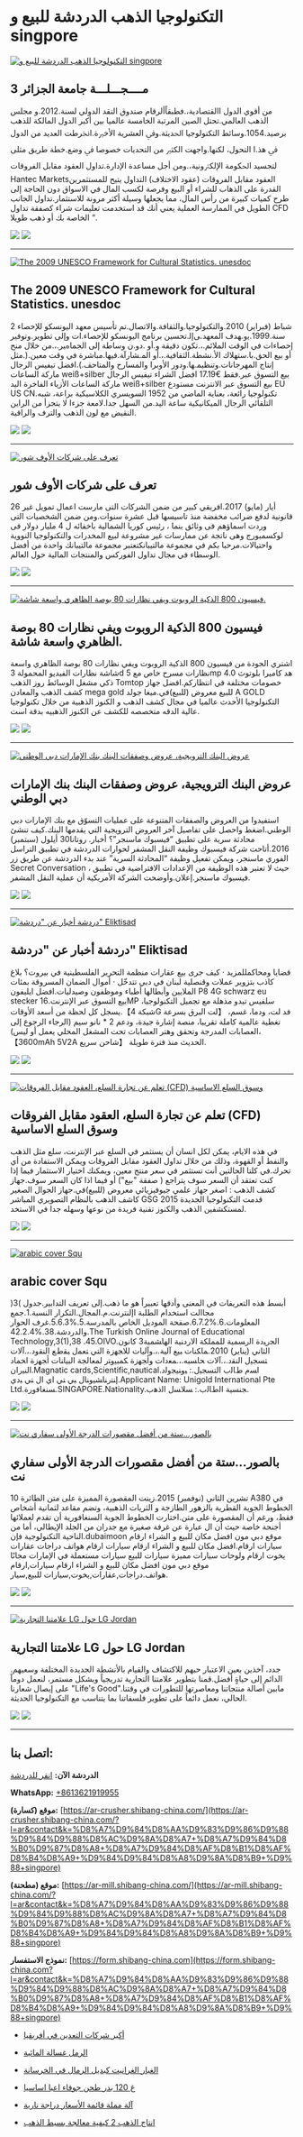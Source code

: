# التكنولوجيا الذهب الدردشة للبيع و singpore

<a href="https://swt.shibang-china.com/?l=ar&img&k=%D8%A7%D9%84%D8%AA%D9%83%D9%86%D9%88%D9%84%D9%88%D8%AC%D9%8A%D8%A7+%D8%A7%D9%84%D8%B0%D9%87%D8%A8+%D8%A7%D9%84%D8%AF%D8%B1%D8%AF%D8%B4%D8%A9+%D9%84%D9%84%D8%A8%D9%8A%D8%B9+%D9%88+singpore" target="_blank">![التكنولوجيا الذهب الدردشة للبيع و singpore](http://static.shibang-china.com/all-800x300/929.jpg)</a>

## مــــجـــلـــة جامعة الجزائر 3
من أقوي الدول االقتصادية،.فطبقاًألرقام صندوق النقد الدولي لسنة.2012.و مجلس الذهب العالمي.تحتل الصين المرتبة الخامسة عالميا بين أكبر الدول المالكة للذهب برصيد.1054.وﺳﺎﺋﻂ اﻟﺘﻜﻨﻮﻟﻮﺟﻴﺎ اﳊﺪﻳﺜﺔ.وﰲ اﻟﻌﺸﺮﻳﺔ اﻷﺧﲑة.اﳔﺮﻃﺖ اﻟﻌﺪﻳﺪ ﻣﻦ اﻟﺪول ﰲ ﻫﺬ.ا اﻟﺘﺤﻮل، ﻟﻜﻨﻬﺎ.واﺟﻬﺖ اﻟﻜﺜﲑ ﻣﻦ اﻟﺘﺤﺪﻳﺎت ﺧﺼﻮﺻﺎ ﰲ وﺿﻊ.ﺧﻄﺔ ﻃﺮﻳﻖ ﻣﺜﻠﻰ ﻟﺘﺠﺴﻴﺪ اﳊﻜﻮﻣﺔ اﻹﻟﻜﱰوﻧﻴﺔ،.وﻣﻦ أﺟﻞ ﻣﺴﺎﻋﺪة اﻹدارة.تداول العقود مقابل الفروقات Hantec Marketsالعقود مقابل الفروقات (عقود الاختلاف) التداول يتيح للمستثمرين القدرة على الذهاب للشراء أو البيع وفرصة لكسب المال في الاسواق دون الحاجة إلى طرح كميات كبيرة من رأس المال، مما يجعلها وسيلة أكثر مرونة للاستثمار.تداول الجانب الطويل في الممارسة العملية يعني أنك قد استخدمت تعليمات شراء كصفقة تداول CFD الخاصة بك أو ذهب طويلا “.


<a href="https://whatsapp.shibangsoft.com/WhatsApp.php" target="_blank" title="WhatsApp">![](http://static.shibang-china.com/icon/whatsapp.png)</a> <a href="https://swt.shibang-china.com/?l=ar&icon&k=%D8%A7%D9%84%D8%AA%D9%83%D9%86%D9%88%D9%84%D9%88%D8%AC%D9%8A%D8%A7+%D8%A7%D9%84%D8%B0%D9%87%D8%A8+%D8%A7%D9%84%D8%AF%D8%B1%D8%AF%D8%B4%D8%A9+%D9%84%D9%84%D8%A8%D9%8A%D8%B9+%D9%88+singpore" target="_blank">![](http://static.shibang-china.com/icon/chat-ar.png)</a>

---

<a href="https://swt.shibang-china.com/?l=ar&img&k=%D8%A7%D9%84%D8%AA%D9%83%D9%86%D9%88%D9%84%D9%88%D8%AC%D9%8A%D8%A7+%D8%A7%D9%84%D8%B0%D9%87%D8%A8+%D8%A7%D9%84%D8%AF%D8%B1%D8%AF%D8%B4%D8%A9+%D9%84%D9%84%D8%A8%D9%8A%D8%B9+%D9%88+singpore" target="_blank">![The 2009 UNESCO Framework for Cultural Statistics. unesdoc](http://static.shibang-china.com/all-800x300/1052.jpg)</a>

## The 2009 UNESCO Framework for Cultural Statistics. unesdoc
2 شباط (فبراير) 2010.واﻟﺘﻜﻨﻮﻟﻮﺟﻴﺎ.واﻟﺜﻘﺎﻓﺔ.واﻻﺗﺼﺎل.ﺗﻢ ﺗﺄﺳﻴﺲ ﻣﻌﻬﺪ اﻟﻴﻮﻧﺴﻜﻮ ﻟﻺﺣﺼﺎء ﺳﻨﺔ.1999.ﻳو.ﻬﺪف اﻟﻤﻌﻬﺪ.ﻰإﻟ.ﺗﺤﺴﻴﻦ ﺑﺮﻧﺎﻣﺞ اﻟﻴﻮﻧﺴﻜﻮ ﻟﻺﺣﺼﺎء.ات وإﻟﻰ ﺗﻄﻮﻳﺮ.وﺗﻮﻓﻴﺮ إﺣﺼﺎءات ﻓﻲ اﻟﻮﻗﺖ اﻟﻤﻼﺋﻢ.،.ﺗﻜﻮن دﻗﻴﻘﺔ و.أو .دو.ن وﺳﺎﻃﺔ إﻟﻰ اﻟﺠﻤﺎهﻴﺮ.،.ﻣﻦ ﺧﻼل ﻣﻨﺢ أو ﺑﻴﻊ اﻟﺤﻖ.ﺑﺎ.ﺳﺘﻬﻼك اﻷ.ﻧﺸﻄﺔ.اﻟﺜﻘﺎﻓﻴﺔ.،.أو اﻟﻤ.ﺸﺎرآﺔ.ﻓﻴﻬﺎ.ﻣﺒﺎﺷﺮة ﻓﻲ وﻗﺖ ﻣﻌﻴﻦ.(.ﻣﺜﻞ إﻧﺘﺎج اﻟﻤﻬﺮﺟﺎﻧﺎت.وﺗﻨﻈﻴﻤ.ﻬﺎ.ودور اﻷوﺑﺮا واﻟﻤﺴﺎرح واﻟﻤﺘﺎﺣﻒ.).افضل تيفيس الرجال ماركة الساعات weiß+silber بيع التسوق عبر.فقط €17.19 افضل الشراء تيفيس الرجال ماركة الساعات الأزياء الفاخرة اليد weiß+silber بيع التسوق عبر الانترنت مستودع EU US CN.تكنولوجيا رائعة، بعناية الماضي من 1952 السويسري الكلاسيكية براعة، شبه التلقائي الرجال الميكانيكية ساعة اليد.من السهل جدا.لامعة جزءا لا يتجزأ من الراين النقيض مع لون الذهب والترف والراقية.


<a href="https://whatsapp.shibangsoft.com/WhatsApp.php" target="_blank" title="WhatsApp">![](http://static.shibang-china.com/icon/whatsapp.png)</a> <a href="https://swt.shibang-china.com/?l=ar&icon&k=%D8%A7%D9%84%D8%AA%D9%83%D9%86%D9%88%D9%84%D9%88%D8%AC%D9%8A%D8%A7+%D8%A7%D9%84%D8%B0%D9%87%D8%A8+%D8%A7%D9%84%D8%AF%D8%B1%D8%AF%D8%B4%D8%A9+%D9%84%D9%84%D8%A8%D9%8A%D8%B9+%D9%88+singpore" target="_blank">![](http://static.shibang-china.com/icon/chat-ar.png)</a>

---

<a href="https://swt.shibang-china.com/?l=ar&img&k=%D8%A7%D9%84%D8%AA%D9%83%D9%86%D9%88%D9%84%D9%88%D8%AC%D9%8A%D8%A7+%D8%A7%D9%84%D8%B0%D9%87%D8%A8+%D8%A7%D9%84%D8%AF%D8%B1%D8%AF%D8%B4%D8%A9+%D9%84%D9%84%D8%A8%D9%8A%D8%B9+%D9%88+singpore" target="_blank">![تعرف على شركات الأوف شور](http://static.shibang-china.com/all-800x300/335.jpg)</a>

## تعرف على شركات الأوف شور
26 أيار (مايو) 2017.افريقي كبير من ضمن الشركات التى مارست اعمال تمويل غير قانونية لدفع ضرائب مخفضة منذ تاسيسها قبل عشرة سنوات.ومن ضمن الشخصيات التى وردت اسماؤهم فى وثائق بنما ، رئيس كوريا الشمالية باخفائه ل 4 مليار دولار فى لوكسمبورج وهى ناتجة عن ممارسات غير مشروعة لبيع المخدرات والتكنولوجيا النووية واحتيالات.مرحبا بكم في مجموعة مالتيبانكتعتبر مجموعة مالتيبانك واحدة من أفضل الوسطاء في مجال تداول الفوركس والمنتجات المالية حول العالم.


<a href="https://whatsapp.shibangsoft.com/WhatsApp.php" target="_blank" title="WhatsApp">![](http://static.shibang-china.com/icon/whatsapp.png)</a> <a href="https://swt.shibang-china.com/?l=ar&icon&k=%D8%A7%D9%84%D8%AA%D9%83%D9%86%D9%88%D9%84%D9%88%D8%AC%D9%8A%D8%A7+%D8%A7%D9%84%D8%B0%D9%87%D8%A8+%D8%A7%D9%84%D8%AF%D8%B1%D8%AF%D8%B4%D8%A9+%D9%84%D9%84%D8%A8%D9%8A%D8%B9+%D9%88+singpore" target="_blank">![](http://static.shibang-china.com/icon/chat-ar.png)</a>

---

<a href="https://swt.shibang-china.com/?l=ar&img&k=%D8%A7%D9%84%D8%AA%D9%83%D9%86%D9%88%D9%84%D9%88%D8%AC%D9%8A%D8%A7+%D8%A7%D9%84%D8%B0%D9%87%D8%A8+%D8%A7%D9%84%D8%AF%D8%B1%D8%AF%D8%B4%D8%A9+%D9%84%D9%84%D8%A8%D9%8A%D8%B9+%D9%88+singpore" target="_blank">![فيسيون 800 الذكية الروبوت ويفي نظارات 80 بوصة الظاهري واسعة شاشة.](http://static.shibang-china.com/all-800x300/317.jpg)</a>

## فيسيون 800 الذكية الروبوت ويفي نظارات 80 بوصة الظاهري واسعة شاشة.
اشتري الجودة من فيسيون 800 الذكية الروبوت ويفي نظارات 80 بوصة الظاهري واسعة شاشة نظارات الفيديو المحمولة 3d نظارات مسرح خاص مع 5mp هد كاميرا بلوتوث 4.0 ذكي مشغل الوسائط روز الذهب Tomtop خصومات مختلفة في انتظاركم.افضل جهاز كشف الذهب والمعادن mega gold للبيع معروض (للبيع)في.ميغا جولد A GOLD التكنولوجيا الأحدث عالميا في مجال كشف الذهب و الكنوز الذهبية من خلال تكنولوجيا عالية الدقه متخصصه للكشف عن الكنوز الذهبيه بدقة است.


<a href="https://whatsapp.shibangsoft.com/WhatsApp.php" target="_blank" title="WhatsApp">![](http://static.shibang-china.com/icon/whatsapp.png)</a> <a href="https://swt.shibang-china.com/?l=ar&icon&k=%D8%A7%D9%84%D8%AA%D9%83%D9%86%D9%88%D9%84%D9%88%D8%AC%D9%8A%D8%A7+%D8%A7%D9%84%D8%B0%D9%87%D8%A8+%D8%A7%D9%84%D8%AF%D8%B1%D8%AF%D8%B4%D8%A9+%D9%84%D9%84%D8%A8%D9%8A%D8%B9+%D9%88+singpore" target="_blank">![](http://static.shibang-china.com/icon/chat-ar.png)</a>

---

<a href="https://swt.shibang-china.com/?l=ar&img&k=%D8%A7%D9%84%D8%AA%D9%83%D9%86%D9%88%D9%84%D9%88%D8%AC%D9%8A%D8%A7+%D8%A7%D9%84%D8%B0%D9%87%D8%A8+%D8%A7%D9%84%D8%AF%D8%B1%D8%AF%D8%B4%D8%A9+%D9%84%D9%84%D8%A8%D9%8A%D8%B9+%D9%88+singpore" target="_blank">![عروض البنك الترويجية، عروض وصفقات البنك بنك الإمارات دبي الوطني](http://static.shibang-china.com/all-800x300/746.jpg)</a>

## عروض البنك الترويجية، عروض وصفقات البنك بنك الإمارات دبي الوطني
استفيدوا من العروض والصفقات المتنوعة على عمليات التسوّق مع بنك الإمارات دبي الوطني.اضغط واحصل على تفاصيل آخر العروض الترويجية التي يقدمها البنك.كيف تنشئ محادثة سرية على تطبيق “فيسبوك ماسنجر”؟ أخبار. روتانا30 أيلول (سبتمبر) 2016.أتاحت شركة فيسبوك وظيفة النقل المشفر لحوارات الدردشة في تطبيق التراسل الفوري ماسنجر، ويمكن تفعيل وظيفة “المحادثة السرية” عند بدء الدردشة عن طريق زر Secret Conversation ، حيث لا تعتبر هذه الوظيفة من الإعدادات الافتراضية في تطبيق فيسبوك ماسنجر.إعلان.وأوضحت الشركة الأمريكية أن عملية النقل المشفر.


<a href="https://whatsapp.shibangsoft.com/WhatsApp.php" target="_blank" title="WhatsApp">![](http://static.shibang-china.com/icon/whatsapp.png)</a> <a href="https://swt.shibang-china.com/?l=ar&icon&k=%D8%A7%D9%84%D8%AA%D9%83%D9%86%D9%88%D9%84%D9%88%D8%AC%D9%8A%D8%A7+%D8%A7%D9%84%D8%B0%D9%87%D8%A8+%D8%A7%D9%84%D8%AF%D8%B1%D8%AF%D8%B4%D8%A9+%D9%84%D9%84%D8%A8%D9%8A%D8%B9+%D9%88+singpore" target="_blank">![](http://static.shibang-china.com/icon/chat-ar.png)</a>

---

<a href="https://swt.shibang-china.com/?l=ar&img&k=%D8%A7%D9%84%D8%AA%D9%83%D9%86%D9%88%D9%84%D9%88%D8%AC%D9%8A%D8%A7+%D8%A7%D9%84%D8%B0%D9%87%D8%A8+%D8%A7%D9%84%D8%AF%D8%B1%D8%AF%D8%B4%D8%A9+%D9%84%D9%84%D8%A8%D9%8A%D8%B9+%D9%88+singpore" target="_blank">![دردشة أخبار عن &quot;دردشة&quot; Eliktisad](http://static.shibang-china.com/all-800x300/418.jpg)</a>

## دردشة أخبار عن &quot;دردشة&quot; Eliktisad
قضايا ومحاكمللمزيد &middot; كيف جرى بيع عقارات منظمة التحرير الفلسطينية في بيروت؟ بلاغ كاذب بتزوير عملات وقنصلية لبنان في دبي تتدخّل &middot; أموال الضمان المسروقة بمئات الملايين وأبطالها أطباء وموظفون وصيدليات.افضل ايليفون P8 4G schwarz eu stecker بيع التسوق عبر الإنترنت.16MP سلفيس تبدو مذهلة مع تجميل التكنولوجيا، يسجل كل لحظة من أسعد الأوقات.【شبكة 4G لت البرق بسرعة】 فد لت، ودما، غسم، تغطية عالمية كاملة تقريبا، منصة إشارة جيدة، ودعم 2 * نانو سيم (الرجاء الرجوع إلى العصابات المدرجة وتحقق وهتر العصابات تحت المشغل المحلي يعمل أو ليس)، 【3600mAh 5V2A شاحن سريع】 الحديث منذ فترة طويلة.


<a href="https://whatsapp.shibangsoft.com/WhatsApp.php" target="_blank" title="WhatsApp">![](http://static.shibang-china.com/icon/whatsapp.png)</a> <a href="https://swt.shibang-china.com/?l=ar&icon&k=%D8%A7%D9%84%D8%AA%D9%83%D9%86%D9%88%D9%84%D9%88%D8%AC%D9%8A%D8%A7+%D8%A7%D9%84%D8%B0%D9%87%D8%A8+%D8%A7%D9%84%D8%AF%D8%B1%D8%AF%D8%B4%D8%A9+%D9%84%D9%84%D8%A8%D9%8A%D8%B9+%D9%88+singpore" target="_blank">![](http://static.shibang-china.com/icon/chat-ar.png)</a>

---

<a href="https://swt.shibang-china.com/?l=ar&img&k=%D8%A7%D9%84%D8%AA%D9%83%D9%86%D9%88%D9%84%D9%88%D8%AC%D9%8A%D8%A7+%D8%A7%D9%84%D8%B0%D9%87%D8%A8+%D8%A7%D9%84%D8%AF%D8%B1%D8%AF%D8%B4%D8%A9+%D9%84%D9%84%D8%A8%D9%8A%D8%B9+%D9%88+singpore" target="_blank">![تعلم عن تجارة السلع، العقود مقابل الفروقات (CFD) وسوق السلع الاساسية](http://static.shibang-china.com/all-800x300/215.jpg)</a>

## تعلم عن تجارة السلع، العقود مقابل الفروقات (CFD) وسوق السلع الاساسية
في هذه الايام، يمكن لكل انسان أن يستثمر في السلع عبر الإنترنت، سلع مثل الذهب والنفط أو القهوة، وذلك من خلال تداول العقود مقابل الفروقات ويمكن الاستفادة من أي تحرك.في كلتا الحالتين أنت تستثمر في سعر منتج معين، ويمكنك اختيار الاستثمار فيما إذا كنت تعتقد أن السعر سوف يتراجع ( صفقة &quot;بيع&quot;) أو فيما اذا كان السعر سوف.جهاز كشف الذهب : اصغر جهاز علمي جيوفيزيائي معروض (للبيع)في.جهاز الجوال الصغير كاشف الذهب بالنظام التصويري المباشر GSG 2015 قدمت التكنولوجيا الجديدة لمستكشفين الذهب والكنوز تقنية فريدة من نوعها وسهله جدا في الاستخد.


<a href="https://whatsapp.shibangsoft.com/WhatsApp.php" target="_blank" title="WhatsApp">![](http://static.shibang-china.com/icon/whatsapp.png)</a> <a href="https://swt.shibang-china.com/?l=ar&icon&k=%D8%A7%D9%84%D8%AA%D9%83%D9%86%D9%88%D9%84%D9%88%D8%AC%D9%8A%D8%A7+%D8%A7%D9%84%D8%B0%D9%87%D8%A8+%D8%A7%D9%84%D8%AF%D8%B1%D8%AF%D8%B4%D8%A9+%D9%84%D9%84%D8%A8%D9%8A%D8%B9+%D9%88+singpore" target="_blank">![](http://static.shibang-china.com/icon/chat-ar.png)</a>

---

<a href="https://swt.shibang-china.com/?l=ar&img&k=%D8%A7%D9%84%D8%AA%D9%83%D9%86%D9%88%D9%84%D9%88%D8%AC%D9%8A%D8%A7+%D8%A7%D9%84%D8%B0%D9%87%D8%A8+%D8%A7%D9%84%D8%AF%D8%B1%D8%AF%D8%B4%D8%A9+%D9%84%D9%84%D8%A8%D9%8A%D8%B9+%D9%88+singpore" target="_blank">![arabic cover Squ](http://static.shibang-china.com/all-800x300/832.jpg)</a>

## arabic cover Squ
أبسط هذه التعريفات في المعنى وأدقها تعبيراً هو ما ذهب.إلى تعريف التدابير.جدول )3( مجاالت استخدام الطلبة اإلنترنت.م.المجال.التكرار النسبة.1.جمع المعلومات.6.%6.7.2.صفحة الموديل الخاص بالمدرسة.5.%5.6.3.غرف الحوار والدردشة.38.%42.2.4.The Turkish Online Journal of Educational Technology,3(1),38 .45.OIVO.ﺍﻟﺠﺭﻴﺩﺓ ﺍﻟﺭﺴﻤﻴﺔ ﻟﻠﻤﻤﻠﻜﺔ ﺍﻻﺭﺩﻨﻴﺔ ﺍﻟﻬﺎﺸﻤﻴﺔ3 كانون الثاني (يناير) 2010.ﻤﺎﻜﻨﺎﺕ ﺒﻴﻊ ﺁﻟﻴﺔ.،.ﻭﺁﻟﻴﺎﺕ ﻟﻼﺠﻬﺯﺓ ﺍﻟﺘﻲ ﺘﻌﻤل ﺒﻘﻁﻊ ﺍﻟﻨﻘﻭﺩ.،.ﺁﻻﺕ ﺘﺴﺠﻴل ﺍﻟﻨﻘﺩ.،.ﺁﻻﺕ ﺤﺎﺴﺒﻪ.،.ﻤﻌﺩﺍﺕ ﻭﺃﺠﻬﺯﺓ ﻜﻤﺒﻴﻭﺘﺭ ﻟﻤﻌﺎﻟﺠﺔ ﺍﻟﺒﻴﺎﻨﺎﺕ ﺃﺠﻬﺯﺓ ﺍﺨﻤﺎﺩ ﺍﻟﻨﻴﺭﺍﻥ.Magnatic cards,Scientific,nautical.ﺍﺴﻡ ﻁﺎﻟﺏ ﺍﻟﺘﺴﺠﻴل.: ﻴﻭﻨﻴﺠﻭﻟﺩ ﺇﻨﺘﺭﻨﺎﺸﻴﻭﻨﺎل ﺒﻲ ﺘﻲ ﺍﻱ ﺍل ﺘﻲ ﺒﺩﻱ.Applicant Name: Unigold International Pte Ltd.ﺴﻨﻐﺎﻓﻭﺭﺓ.SINGAPORE.Nationality.ﺠﻨﺴﻴﺔ ﺍﻟﻁﺎﻟﺏ.: ﺴﻼﺴل ﺍﻟﺫﻫﺏ.


<a href="https://whatsapp.shibangsoft.com/WhatsApp.php" target="_blank" title="WhatsApp">![](http://static.shibang-china.com/icon/whatsapp.png)</a> <a href="https://swt.shibang-china.com/?l=ar&icon&k=%D8%A7%D9%84%D8%AA%D9%83%D9%86%D9%88%D9%84%D9%88%D8%AC%D9%8A%D8%A7+%D8%A7%D9%84%D8%B0%D9%87%D8%A8+%D8%A7%D9%84%D8%AF%D8%B1%D8%AF%D8%B4%D8%A9+%D9%84%D9%84%D8%A8%D9%8A%D8%B9+%D9%88+singpore" target="_blank">![](http://static.shibang-china.com/icon/chat-ar.png)</a>

---

<a href="https://swt.shibang-china.com/?l=ar&img&k=%D8%A7%D9%84%D8%AA%D9%83%D9%86%D9%88%D9%84%D9%88%D8%AC%D9%8A%D8%A7+%D8%A7%D9%84%D8%B0%D9%87%D8%A8+%D8%A7%D9%84%D8%AF%D8%B1%D8%AF%D8%B4%D8%A9+%D9%84%D9%84%D8%A8%D9%8A%D8%B9+%D9%88+singpore" target="_blank">![بالصور…ستة من أفضل مقصورات الدرجة الأولى سفاري نت](http://static.shibang-china.com/all-800x300/306.jpg)</a>

## بالصور…ستة من أفضل مقصورات الدرجة الأولى سفاري نت
10 تشرين الثاني (نوفمبر) 2015.زينت المقصورة المميزة على متن الطائرة A380 في الخطوط الجوية القطرية بالزهور الطازجة و الثريات الذهبية، وتضم مقاعد لثمانية أشخاص فقط، ورغم أن المقصورة على متن.اختارت الخطوط الجوية السنغافورية أن تقدم لعملائها أجنحة خاصة حيث أن ال عبارة عن غرفة صغيرة مع جدران من الجلد الإيطالي، أما من الناحية التكنولوجية فإن.dubaimoon موقع دبي مون افضل مكان للبيع و الشراء ارقام سيارات ارقام.افضل مكان للبيع و الشراء ارقام سيارات ارقام هواتف دراجات عقارات يخوت ارقام ولوحات سيارات مميزة سيارات للبيع سيارات مستعملة في الإمارات مجانًا موقع دبي مون افضل مكان للبيع و الشراء ارقام سيارات,ارقام هواتف.دراجات,عقارات,يخوت,سيارات للبيع,سيار.


<a href="https://whatsapp.shibangsoft.com/WhatsApp.php" target="_blank" title="WhatsApp">![](http://static.shibang-china.com/icon/whatsapp.png)</a> <a href="https://swt.shibang-china.com/?l=ar&icon&k=%D8%A7%D9%84%D8%AA%D9%83%D9%86%D9%88%D9%84%D9%88%D8%AC%D9%8A%D8%A7+%D8%A7%D9%84%D8%B0%D9%87%D8%A8+%D8%A7%D9%84%D8%AF%D8%B1%D8%AF%D8%B4%D8%A9+%D9%84%D9%84%D8%A8%D9%8A%D8%B9+%D9%88+singpore" target="_blank">![](http://static.shibang-china.com/icon/chat-ar.png)</a>

---

<a href="https://swt.shibang-china.com/?l=ar&img&k=%D8%A7%D9%84%D8%AA%D9%83%D9%86%D9%88%D9%84%D9%88%D8%AC%D9%8A%D8%A7+%D8%A7%D9%84%D8%B0%D9%87%D8%A8+%D8%A7%D9%84%D8%AF%D8%B1%D8%AF%D8%B4%D8%A9+%D9%84%D9%84%D8%A8%D9%8A%D8%B9+%D9%88+singpore" target="_blank">![علامتنا التجارية LG حول LG Jordan](http://static.shibang-china.com/all-800x300/1031.jpg)</a>

## علامتنا التجارية LG حول LG Jordan
.جدد، آخذين بعين الاعتبار حبهم للاكتشاف والقيام بالأنشطة الجديدة المختلفة وسعيهم الدائم إلى حياةٍ أفضل.قمنا بتطوير علامتنا التجارية تدريجياً وبشكل مستمر، لنعمل دوماً على إيصال شعارنا &quot;Life&#39;s Good&quot;.مابين أصالة منتجاتنا ومعاصرتها للتطورات في وقتنا الحالي، نعمل دائماً على تطوير فلسفاتنا بما يتناسب مع التكنولوجيا الحديثة.

<a href="https://whatsapp.shibangsoft.com/WhatsApp.php" target="_blank" title="WhatsApp">![](http://static.shibang-china.com/icon/whatsapp.png)</a> <a href="https://swt.shibang-china.com/?l=ar&icon&k=%D8%A7%D9%84%D8%AA%D9%83%D9%86%D9%88%D9%84%D9%88%D8%AC%D9%8A%D8%A7+%D8%A7%D9%84%D8%B0%D9%87%D8%A8+%D8%A7%D9%84%D8%AF%D8%B1%D8%AF%D8%B4%D8%A9+%D9%84%D9%84%D8%A8%D9%8A%D8%B9+%D9%88+singpore" target="_blank">![](http://static.shibang-china.com/icon/chat-ar.png)</a>

---
## اتصل بنا:

**الدردشة الآن:** [انقر للدردشة](https://swt.shibang-china.com?l=ar&contact&k=%D8%A7%D9%84%D8%AA%D9%83%D9%86%D9%88%D9%84%D9%88%D8%AC%D9%8A%D8%A7+%D8%A7%D9%84%D8%B0%D9%87%D8%A8+%D8%A7%D9%84%D8%AF%D8%B1%D8%AF%D8%B4%D8%A9+%D9%84%D9%84%D8%A8%D9%8A%D8%B9+%D9%88+singpore)

**WhatsApp:**  [+8613621919955](https://whatsapp.shibangsoft.com/WhatsApp.php)

**موقع (كسارة):** [https://ar-crusher.shibang-china.com/](https://ar-crusher.shibang-china.com/?l=ar&contact&k=%D8%A7%D9%84%D8%AA%D9%83%D9%86%D9%88%D9%84%D9%88%D8%AC%D9%8A%D8%A7+%D8%A7%D9%84%D8%B0%D9%87%D8%A8+%D8%A7%D9%84%D8%AF%D8%B1%D8%AF%D8%B4%D8%A9+%D9%84%D9%84%D8%A8%D9%8A%D8%B9+%D9%88+singpore)

**موقع (مطحنة):** [https://ar-mill.shibang-china.com/](https://ar-mill.shibang-china.com/?l=ar&contact&k=%D8%A7%D9%84%D8%AA%D9%83%D9%86%D9%88%D9%84%D9%88%D8%AC%D9%8A%D8%A7+%D8%A7%D9%84%D8%B0%D9%87%D8%A8+%D8%A7%D9%84%D8%AF%D8%B1%D8%AF%D8%B4%D8%A9+%D9%84%D9%84%D8%A8%D9%8A%D8%B9+%D9%88+singpore)

**نموذج الاستفسار:** [https://form.shibang-china.com](https://form.shibang-china.com?l=ar&contact&k=%D8%A7%D9%84%D8%AA%D9%83%D9%86%D9%88%D9%84%D9%88%D8%AC%D9%8A%D8%A7+%D8%A7%D9%84%D8%B0%D9%87%D8%A8+%D8%A7%D9%84%D8%AF%D8%B1%D8%AF%D8%B4%D8%A9+%D9%84%D9%84%D8%A8%D9%8A%D8%B9+%D9%88+singpore)

* [أكبر شركات التعدين في أفريقيا](../28/%D8%A3%D9%83%D8%A8%D8%B1%20%D8%B4%D8%B1%D9%83%D8%A7%D8%AA%20%D8%A7%D9%84%D8%AA%D8%B9%D8%AF%D9%8A%D9%86%20%D9%81%D9%8A%20%D8%A3%D9%81%D8%B1%D9%8A%D9%82%D9%8A%D8%A7.md)

* [الرمل غسالة المائية](../26/%D8%A7%D9%84%D8%B1%D9%85%D9%84%20%D8%BA%D8%B3%D8%A7%D9%84%D8%A9%20%D8%A7%D9%84%D9%85%D8%A7%D8%A6%D9%8A%D8%A9.md)

* [الغبار الغرانيت كبديل الرمال في الخرسانة](../30/%D8%A7%D9%84%D8%BA%D8%A8%D8%A7%D8%B1%20%D8%A7%D9%84%D8%BA%D8%B1%D8%A7%D9%86%D9%8A%D8%AA%20%D9%83%D8%A8%D8%AF%D9%8A%D9%84%20%D8%A7%D9%84%D8%B1%D9%85%D8%A7%D9%84%20%D9%81%D9%8A%20%D8%A7%D9%84%D8%AE%D8%B1%D8%B3%D8%A7%D9%86%D8%A9.md)

* [غ 120 بدر طحن جوفاء اعبا اساسيا](../28/%D8%BA%20120%20%D8%A8%D8%AF%D8%B1%20%D8%B7%D8%AD%D9%86%20%D8%AC%D9%88%D9%81%D8%A7%D8%A1%20%D8%A7%D8%B9%D8%A8%D8%A7%20%D8%A7%D8%B3%D8%A7%D8%B3%D9%8A%D8%A7.md)

* [آلة مملة قائمة الأسعار دراجة نارية](../28/%D8%A2%D9%84%D8%A9%20%D9%85%D9%85%D9%84%D8%A9%20%D9%82%D8%A7%D8%A6%D9%85%D8%A9%20%D8%A7%D9%84%D8%A3%D8%B3%D8%B9%D8%A7%D8%B1%20%D8%AF%D8%B1%D8%A7%D8%AC%D8%A9%20%D9%86%D8%A7%D8%B1%D9%8A%D8%A9.md)

* [انتاج الذهب 2 كيفية معالجة بسيط الذهب](../26/%D8%A7%D9%86%D8%AA%D8%A7%D8%AC%20%D8%A7%D9%84%D8%B0%D9%87%D8%A8%202%20%D9%83%D9%8A%D9%81%D9%8A%D8%A9%20%D9%85%D8%B9%D8%A7%D9%84%D8%AC%D8%A9%20%D8%A8%D8%B3%D9%8A%D8%B7%20%D8%A7%D9%84%D8%B0%D9%87%D8%A8.md)